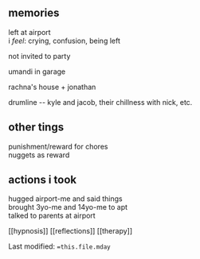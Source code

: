 memories  
-----------  
left at airport  
i *feel*: crying, confusion, being left  
  
not invited to party  
  
umandi in garage  
  
rachna's house + jonathan  
  
drumline  -- kyle and jacob, their chillness with nick, etc.
  
  
other tings  
-----------  
punishment/reward for chores  
nuggets as reward  
  
  
actions i took  
-------------  
hugged airport-me and said things  
brought 3yo-me and 14yo-me to apt  
talked to parents at airport


[[hypnosis]]
[[reflections]]
[[therapy]]

Last modified: `=this.file.mday`